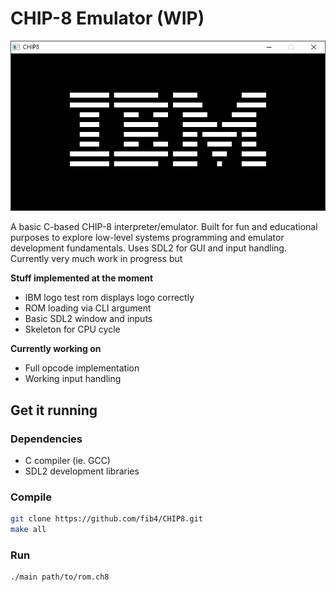 # CHIP-8 Emulator (WIP)

![Screenshot](https://raw.githubusercontent.com/fib4/CHIP8/main/ibm.png)

A basic C-based CHIP-8 interpreter/emulator. Built for fun and educational purposes to explore low-level systems programming and emulator development fundamentals. Uses SDL2 for GUI and input handling. Currently very much work in progress but

**Stuff implemented at the moment**
- IBM logo test rom displays logo correctly
- ROM loading via CLI argument
- Basic SDL2 window and inputs
- Skeleton for CPU cycle

**Currently working on**
- Full opcode implementation
- Working input handling

## Get it running

### Dependencies

- C compiler (ie. GCC)
- SDL2 development libraries

### Compile

```bash
git clone https://github.com/fib4/CHIP8.git
make all
```

### Run

```bash
./main path/to/rom.ch8
```